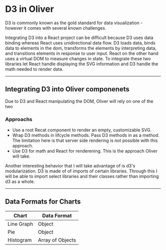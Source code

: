# D3 in Oliver

D3 is commonly known as the gold standard for data visualization - however it comes with several known challenges.

Integrating D3 into a React project can be difficult because D3 uses data binding whereas React uses unidirectional data flow. D3 loads data, binds data to elements in the dom, transforms the elements by interpreting data, and transitions elements in response to user input. React on the other hand uses a virtual DOM to measure changes in state. To integrate these two libraries let React handle displaying the SVG information and D3 handle the math needed to render data.

___

## Integrating D3 into Oliver componenets

Due to D3 and React manipulating the DOM, Oliver will rely on one of the two 

### Approachs

- Use a root Recat component to render an empty, customizable SVG.
- Wrap D3 methods in lifcycle methods. Pass D3 methods in as a method. The limitation here is that server side rendering is not possible with this approach.
- Use D3 for math and React for renderening. This is the approach Oliver will take.

Another interesting behavior that I will take advantage of is d3's modularization. D3 is made of of imports of certain libraries. Through this I will be able to import select libraries and their classes rather than importing d3 as a whole.

___

## Data Formats for Charts

| Chart | Data Format |
| --- | --- |
| Line Graph | Object |
| Pie | Object |
| Histogram | Array of Objects |
